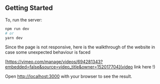 ## Getting Started

To, run the server:

```bash
npm run dev
# or
yarn dev
```

Since the page is not responsive, here is the walkthrough of the website in case some unexpected behaviour is faced

[https://vimeo.com/manage/videos/694281343?embedded=false&source=video_title&owner=152017704](video link here !)


Open [http://localhost:3000](http://localhost:3000) with your browser to see the result.


